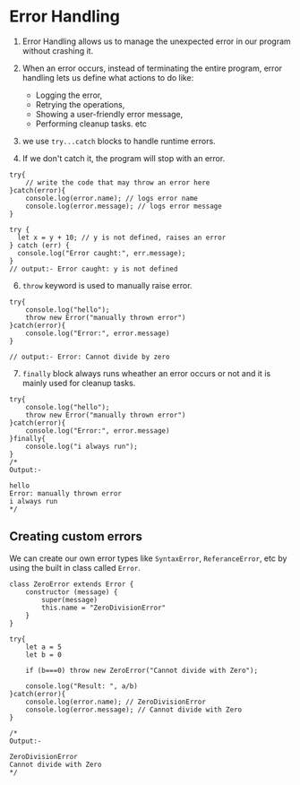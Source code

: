 # Error Handling

1. Error Handling allows us to manage the unexpected error in our program without crashing it.

2. When an error occurs, instead of terminating the entire program, error handling lets us define what actions to do like:
    - Logging the error,
    - Retrying the operations,
    - Showing a user-friendly error message,
    - Performing cleanup tasks. etc

3. we use `try...catch` blocks to handle runtime errors.

4. If we don't catch it, the program will stop with an error.

```JS
try{
    // write the code that may throw an error here   
}catch(error){
    console.log(error.name); // logs error name
    console.log(error.message); // logs error message
}
```

```JS
try {
  let x = y + 10; // y is not defined, raises an error
} catch (err) {
  console.log("Error caught:", err.message);
}
// output:- Error caught: y is not defined
```

6. `throw` keyword is used to manually raise error.

```JS
try{
    console.log("hello");
    throw new Error("manually thrown error")
}catch(error){
    console.log("Error:", error.message)
}

// output:- Error: Cannot divide by zero
```

7. `finally` block always runs wheather an error occurs or not and it is mainly used for cleanup tasks.

```JS
try{
    console.log("hello");
    throw new Error("manually thrown error")
}catch(error){
    console.log("Error:", error.message)
}finally{
    console.log("i always run");
}
/*
Output:-

hello
Error: manually thrown error
i always run
*/
```

## Creating custom errors

We can create our own error types like `SyntaxError`, `ReferanceError`, etc by using the built in class called `Error`.

```JS
class ZeroError extends Error {
    constructor (message) {
        super(message)
        this.name = "ZeroDivisionError"
    }
}

try{
    let a = 5
    let b = 0

    if (b===0) throw new ZeroError("Cannot divide with Zero");

    console.log("Result: ", a/b)
}catch(error){
    console.log(error.name); // ZeroDivisionError
    console.log(error.message); // Cannot divide with Zero
}

/*
Output:-

ZeroDivisionError
Cannot divide with Zero
*/
```